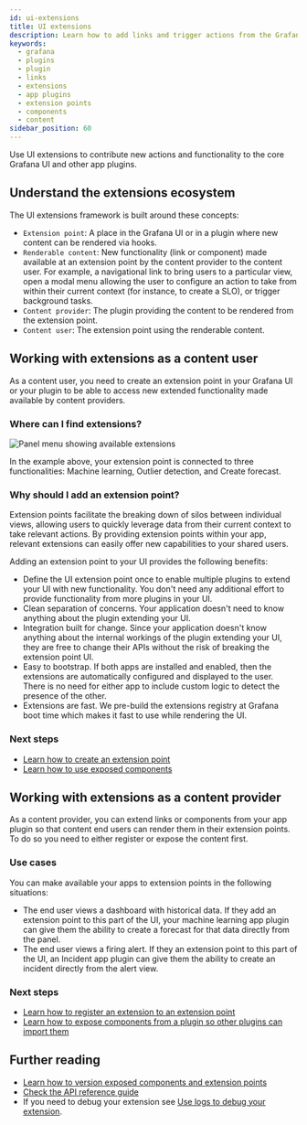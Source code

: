 ```yaml
---
id: ui-extensions
title: UI extensions
description: Learn how to add links and trigger actions from the Grafana user interface by using UI Extensions in app plugins.
keywords:
  - grafana
  - plugins
  - plugin
  - links
  - extensions
  - app plugins
  - extension points
  - components
  - content
sidebar_position: 60
---
```


Use UI extensions to contribute new actions and functionality to the core Grafana UI and other app plugins. 

## Understand the extensions ecosystem

The UI extensions framework is built around these concepts:

- `Extension point`: A place in the Grafana UI or in a plugin where new content can be rendered via hooks. 
- `Renderable content`: New functionality (link or component) made available at an extension point by the content provider to the content user. For example, a navigational link to bring users to a particular view, open a modal menu allowing the user to configure an action to take from within their current context (for instance, to create a SLO), or trigger background tasks. 
- `Content provider`: The plugin providing the content to be rendered from the extension point.
- `Content user`: The extension point using the renderable content.

## Working with extensions as a content user 

As a content user, you need to create an extension point in your Grafana UI or your plugin to be able to access new extended functionality made available by content providers.

### Where can I find extensions?

![Panel menu showing available extensions](/img/ui-extensions-menu.png)

In the example above, your extension point is connected to three functionalities: Machine learning, Outlier detection, and Create forecast. 

### Why should I add an extension point?

Extension points facilitate the breaking down of silos between individual views, allowing users to quickly leverage data from their current context to take relevant actions. By providing extension points within your app, relevant extensions can easily offer new capabilities to your shared users.

Adding an extension point to your UI provides the following benefits:

- Define the UI extension point once to enable multiple plugins to extend your UI with new functionality. You don't need any additional effort to provide functionality from more plugins in your UI.
- Clean separation of concerns. Your application doesn't need to know anything about the plugin extending your UI.
- Integration built for change. Since your application doesn't know anything about the internal workings of the plugin extending your UI, they are free to change their APIs without the risk of breaking the extension point UI.
- Easy to bootstrap. If both apps are installed and enabled, then the extensions are automatically configured and displayed to the user. There is no need for either app to include custom logic to detect the presence of the other.
- Extensions are fast. We pre-build the extensions registry at Grafana boot time which makes it fast to use while rendering the UI.

### Next steps

- [Learn how to create an extension point](../how-to-guides/ui-extensions/create-an-extension-point.md)
- [Learn how to use exposed components](../how-to-guides/ui-extensions/use-an-exposed-component.md)

## Working with extensions as a content provider 

As a content provider, you can extend links or components from your app plugin so that content end users can render them in their extension points. To do so you need to either register or expose the content first. 

### Use cases

You can make available your apps to extension points in the following situations: 

- The end user views a dashboard with historical data. If they add an extension point to this part of the UI, your machine learning app plugin can give them the ability to create a forecast for that data directly from the panel.
- The end user views a firing alert. If they an extension point to this part of the UI, an Incident app plugin can give them the ability to create an incident directly from the alert view.

### Next steps

- [Learn how to register an extension to an extension point](../how-to-guides/ui-extensions/register-an-extension.md)
- [Learn how to expose components from a plugin so other plugins can import them](../how-to-guides/ui-extensions/expose-a-component.md)

## Further reading

- [Learn how to version exposed components and extension points](../how-to-guides/ui-extensions/versioning-extensions.md)
- [Check the API reference guide](../reference/ui-extensions.md)
- If you need to debug your extension see [Use logs to debug your extension](../how-to-guides/ui-extensions/debug-logs.md).
